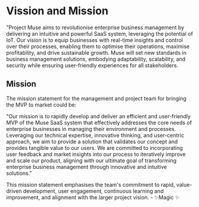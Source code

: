# Vission and Mission

"Project Muse aims to revolutionise enterprise business management by delivering an intuitive and powerful SaaS system, leveraging the potential of IoT. Our vision is to equip businesses with real-time insights and control over their processes, enabling them to optimise their operations, maximise profitability, and drive sustainable growth. Muse will set new standards in business management solutions, embodying adaptability, scalability, and security while ensuring user-friendly experiences for all stakeholders.

## Mission

The mission statement for the management and project team for bringing the MVP to market could be:

"Our mission is to rapidly develop and deliver an efficient and user-friendly MVP of the Muse SaaS system that effectively addresses the core needs of enterprise businesses in managing their environment and processes. Leveraging our technical expertise, innovative thinking, and user-centric approach, we aim to provide a solution that validates our concept and provides tangible value to our users. We are committed to incorporating user feedback and market insights into our process to iteratively improve and scale our product, aligning with our ultimate goal of transforming enterprise business management through innovative and intuitive solutions."

This mission statement emphasises the team's commitment to rapid, value-driven development, user engagement, continuous learning and improvement, and alignment with the larger project vision.
    - ✨Magic ✨
